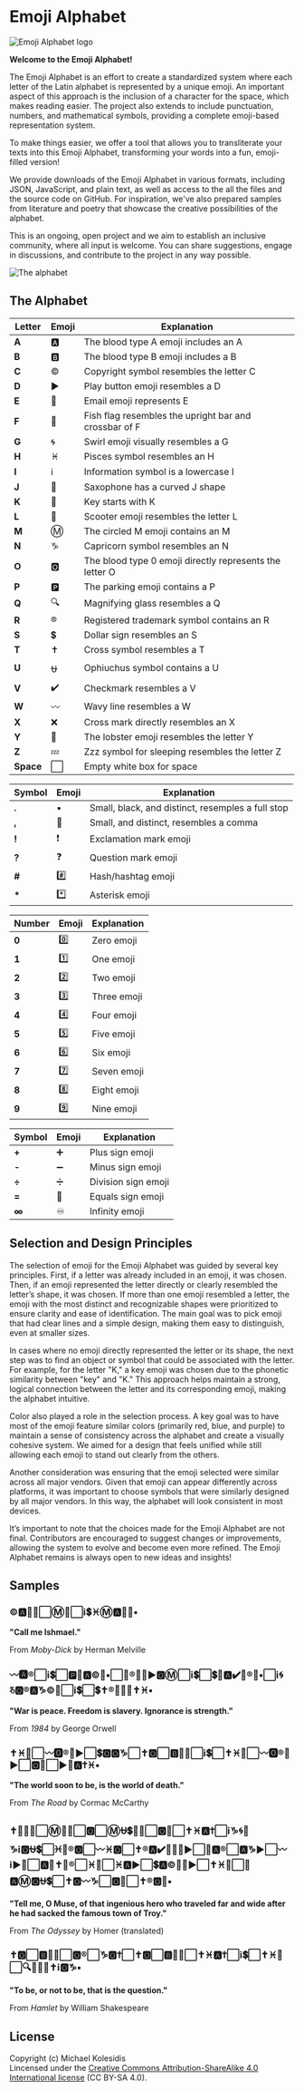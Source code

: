 # Emoji Alphabet

![Emoji Alphabet logo](./assets/favicon/android-chrome-192x192.png)

**Welcome to the Emoji Alphabet!**

The Emoji Alphabet is an effort to create a standardized system where each letter of the Latin alphabet is represented by a unique emoji. An important aspect of this approach is the inclusion of a character for the space, which makes reading easier. The project also extends to include punctuation, numbers, and mathematical symbols, providing a complete emoji-based representation system.

To make things easier, we offer a tool that allows you to transliterate your texts into this Emoji Alphabet, transforming your words into a fun, emoji-filled version!

We provide downloads of the Emoji Alphabet in various formats, including JSON, JavaScript, and plain text, as well as access to the all the files and the source code on GitHub. For inspiration, we've also prepared samples from literature and poetry that showcase the creative possibilities of the alphabet.

This is an ongoing, open project and we aim to establish an inclusive community, where all input is welcome. You can share suggestions, engage in discussions, and contribute to the project in any way possible.

![The alphabet](./assets/emoji-alphabet-concise.png)

## The Alphabet

| Letter | Emoji | Explanation |
|--------|-------|-------------|
| **A** | 🅰️ | The blood type A emoji includes an A |
| **B** | 🅱️ | The blood type B emoji includes a B |
| **C** | ©️ | Copyright symbol resembles the letter C |
| **D** | ▶️ | Play button emoji resembles a D |
| **E** | 📧 | Email emoji represents E |
| **F** | 🎏 | Fish flag resembles the upright bar and crossbar of F |
| **G** | 🌀 | Swirl emoji visually resembles a G |
| **H** | ♓ | Pisces symbol resembles an H |
| **I** | ℹ️ | Information symbol is a lowercase I |
| **J** | 🎷 | Saxophone has a curved J shape |
| **K** | 🔑 | Key starts with K |
| **L** | 🛴 | Scooter emoji resembles the letter L |
| **M** | Ⓜ️ | The circled M emoji contains an M |
| **N** | ♑ | Capricorn symbol resembles an N |
| **O** | 🅾️ | The blood type 0 emoji directly represents the letter O |
| **P** | 🅿️ | The parking emoji contains a P |
| **Q** | 🔍 | Magnifying glass resembles a Q |
| **R** | ®️ | Registered trademark symbol contains an R |
| **S** | 💲 | Dollar sign resembles an S |
| **T** | ✝️ | Cross symbol resembles a T |
| **U** | ⛎ | Ophiuchus symbol contains a U |
| **V** | ✔️ | Checkmark resembles a V |
| **W** | 〰️ | Wavy line resembles a W |
| **X** | ❌ | Cross mark directly resembles an X |
| **Y** | 🦞 | The lobster emoji resembles the letter Y |
| **Z** | 💤 | Zzz symbol for sleeping resembles the letter Z |
| **Space** | ⬜ | Empty white box for space |

| Symbol | Emoji | Explanation |
|--------|-------|-------------|
| **.** | ▪️ | Small, black, and distinct, resemples a full stop |
| **,** | 🔻 | Small, and distinct, resembles a comma |
| **!** | ❗️ | Exclamation mark emoji |
| **?** | ❓ | Question mark emoji |
| **#** | #️⃣ | Hash/hashtag emoji |
| **\*** | *️⃣ | Asterisk emoji |

| Number | Emoji | Explanation |
|--------|-------|-------------|
| **0** | 0️⃣ | Zero emoji |
| **1** | 1️⃣ | One emoji |
| **2** | 2️⃣ | Two emoji |
| **3** | 3️⃣ | Three emoji |
| **4** | 4️⃣ | Four emoji |
| **5** | 5️⃣ | Five emoji |
| **6** | 6️⃣ | Six emoji |
| **7** | 7️⃣ | Seven emoji |
| **8** | 8️⃣ | Eight emoji |
| **9** | 9️⃣ | Nine emoji |

| Symbol | Emoji | Explanation |
|--------|-------|-------------|
| **+** | ➕ | Plus sign emoji |
| **-** | ➖ | Minus sign emoji |
| **÷** | ➗ | Division sign emoji |
| **=** | 🟰 | Equals sign emoji |
| **∞** | ♾️ | Infinity emoji |

## Selection and Design Principles

The selection of emoji for the Emoji Alphabet was guided by several key principles. First, if a letter was already included in an emoji, it was chosen. Then, if an emoji represented the letter directly or clearly resembled the letter’s shape, it was chosen. If more than one emoji resembled a letter, the emoji with the most distinct and recognizable shapes were prioritized to ensure clarity and ease of identification. The main goal was to pick emoji that had clear lines and a simple design, making them easy to distinguish, even at smaller sizes.

In cases where no emoji directly represented the letter or its shape, the next step was to find an object or symbol that could be associated with the letter. For example, for the letter "K," a key emoji was chosen due to the phonetic similarity between "key" and "K." This approach helps maintain a strong, logical connection between the letter and its corresponding emoji, making the alphabet intuitive.

Color also played a role in the selection process. A key goal was to have most of the emoji feature similar colors (primarily red, blue, and purple) to maintain a sense of consistency across the alphabet and create a visually cohesive system. We aimed for a design that feels unified while still allowing each emoji to stand out clearly from the others.

Another consideration was ensuring that the emoji selected were similar across all major vendors. Given that emoji can appear differently across platforms, it was important to choose symbols that were similarly designed by all major vendors. In this way, the alphabet will look consistent in most devices.

It’s important to note that the choices made for the Emoji Alphabet are not final. Contributors are encouraged to suggest changes or improvements, allowing the system to evolve and become even more refined. The Emoji Alphabet remains is always open to new ideas and insights!

## Samples

### ©️🅰️🛴🛴⬜Ⓜ️📧⬜ℹ️💲♓Ⓜ️🅰️📧🛴▪️  

**"Call me Ishmael."**

From *Moby-Dick* by Herman Melville

### 〰️🅰️®️⬜ℹ️💲⬜🅿️📧🅰️©️📧▪️⬜🎏®️📧📧▶️🅾️Ⓜ️⬜ℹ️💲⬜💲🛴🅰️✔️📧®️🦞▪️⬜ℹ️🌀♑🅾️®️🅰️♑©️📧⬜ℹ️💲⬜💲✝️®️📧♑🌀✝️♓▪️

**"War is peace. Freedom is slavery. Ignorance is strength."**

From *1984* by George Orwell

### ✝️♓📧⬜〰️🅾️®️🛴▶️⬜💲🅾️🅾️♑⬜✝️🅾️⬜🅱️📧🔻⬜ℹ️💲⬜✝️♓📧⬜〰️🅾️®️🛴▶️⬜🅾️🎏⬜▶️📧🅰️✝️♓▪️

**"The world soon to be, is the world of death."**

From *The Road* by Cormac McCarthy

### ✝️📧🛴🛴⬜Ⓜ️📧🔻⬜🅾️⬜Ⓜ️⛎💲📧🔻⬜🅾️🎏⬜✝️♓🅰️✝️⬜ℹ️♑🌀📧♑ℹ️🅾️⛎💲⬜♓📧®️🅾️⬜〰️♓🅾️⬜✝️®️🅰️✔️📧🛴📧▶️⬜🎏🅰️®️⬜🅰️♑▶️⬜〰️ℹ️▶️📧⬜🅰️🎏✝️📧®️⬜♓📧⬜♓🅰️▶️⬜💲🅰️©️🔑📧▶️⬜✝️♓📧⬜🎏🅰️Ⓜ️🅾️⛎💲⬜✝️🅾️〰️♑⬜🅾️🎏⬜✝️®️🅾️🦞▪️

**"Tell me, O Muse, of that ingenious hero who traveled far and wide after he had sacked the famous town of Troy."**

From *The Odyssey* by Homer (translated)

### ✝️🅾️⬜🅱️📧🔻⬜🅾️®️⬜♑🅾️✝️⬜✝️🅾️⬜🅱️📧🔻⬜✝️♓🅰️✝️⬜ℹ️💲⬜✝️♓📧⬜🔍⛎📧💲✝️ℹ️🅾️♑▪️

**"To be, or not to be, that is the question."**

From *Hamlet* by William Shakespeare

## License

Copyright (c) Michael Kolesidis  
Lincensed under the [Creative Commons Attribution-ShareAlike 4.0 International license](https://creativecommons.org/licenses/by-sa/4.0/) (CC BY-SA 4.0).
